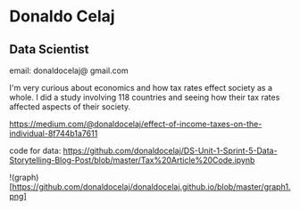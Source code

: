 # Donaldo Celaj
## Data Scientist
email: donaldocelaj@ gmail.com





I'm very curious about economics and how tax rates effect society as a whole. I did a study involving 118 countries and seeing how their tax rates affected aspects of their society.

https://medium.com/@donaldocelaj/effect-of-income-taxes-on-the-individual-8f744b1a7611 

code for data: https://github.com/donaldocelaj/DS-Unit-1-Sprint-5-Data-Storytelling-Blog-Post/blob/master/Tax%20Article%20Code.ipynb

!(graph)[https://github.com/donaldocelaj/donaldocelaj.github.io/blob/master/graph1.png]
